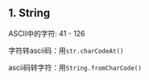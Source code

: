 ## 1. String

ASCII中的字符: 41 - 126

字符转ascii码：用`str.charCodeAt()`

ascii码转字符：用`String.fromCharCode()`

